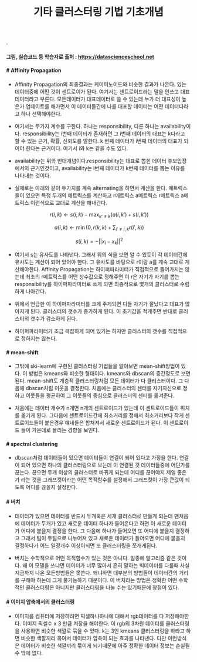﻿---
layout: post
title: "기타 클러스터링 기법 기초개념"
tags: [클러스터링]
comments: true
---

.

#### 그림, 실습코드 등 학습자료 출처 : https://datascienceschool.net

#### # Affinity Propagation

- Affinity Propagation의 최종결과는 케이미노이드와 비슷한 결과가 나온다. 있는 데이터중에 어떤 것이 센트로이가 된다. 여기서는 센트로이드라는 말을 안쓰고 대표데이터라고 부른다. 모든데이터가 대표데이터로 쓸 수 있는데 누가 더 대표성이 높은가 업데이트를 해가면서 이 데이터들간에 나를 대표할 데이터는 어떤 데이터다라고 하나 선택해야한다.


- 여기서는 두가지 계수를 구한다. 하나는 responsibility, 다른 하나는 availability이다. responsibility는 i번째 데이터가 존재하면 그 i번째 데이터의 대표는 k다라고 할 수 있는 근거, 확률, 신뢰도를 말한다. k 번째 데이터가  i번째 데이터의 대표가 되어야 한다는 근거이다. 여기서 i와 k는 같을 수도 있다.


- availability는 위와 반대개념이다.responsibility는 대표로 뽑힌 데이터 후보입장에서의 근거인것이고, availability는 i번째 데이터가 k번째 데이터를 뽑는 이유를 나타내는 것이다. 


- 실제로는 아래와 같이 두가지를 계속 alternating을 하면서 계산을 한다. 메트릭스들이 있으면 특정 두개의 메트릭스를 계산하고 r메트릭스 a메트릭스  r메트릭스 a메트릭스 이런식으로 교대로 계산을 해내간다.

$$\ r(i, k) \leftarrow s(i, k) - \max_{k' \neq k} ( a(i, k') + s(i, k')) $$

$$\ a(i, k) \leftarrow \min(0, r(k, k) + \sum_{i' \neq i,k} r(i', k)) $$

$$\ s(i,k) = -|| x_i - x_k ||^2 $$ 


- 여기서 s는 유사도를 나타낸다. 그래서 위의 식을 보면 알 수 있듯이 각 데이터간에 유사도는 계산이 되어 있어야 한다. 그 유사도를 바탕으로 r이랑 a를 계속 교대로 계산해야한다. Affinity Propagation는 하이퍼파라미터가 직접적으로 들어가지는 않는데 최초의 r메트릭스를 어떤 상수값으로 정해주면 이 r은 자기가 자기를 뽑는 responsibility를 하이퍼파라미터로 쓰게 되면 최종적으로 몇개의 클러스터로 수렴하게 나아간다.


- 위에서 언급한 이 하이퍼파라미터를 크게 주게되면 다들 자기가 잘났다고 대표가 많아지게 된다. 클러스터의 갯수가 증가하게 된다. 이 초기값을 적게주면 반대로 클러스터의 갯수가 감소하게 된다.


- 하이퍼파라미터가 조금 복잡하게 되어 있기는 하지만 클러스터의 갯수를 직접적으로 정하지는 않는다.

#### # mean-shift

- 그밖에 ski-learn에 구현된 클러스터링 기법들을 알아보면 mean-shift방법이 있다. 이 방법은 kmeans와 비슷한 형태이다. kmeans와 dbscan의 중간정도로 보면 된다. mean-shift도 계층적 클러스터링처럼 모든 데이터가 다 클러스터이다. 그 다음에 dbscan처럼 이웃을 결정한다. 처음에는 클러스터의 센터를 자기자신으로 정하고 이웃들을 평균하여 그 이웃들의 중심으로 클러스터의 센터를 옮겨준다.


- 처음에는 데이터 개수가 n개면 n개의 센트로이드가 있는데 이 센트로이드들이 위치를 옮기게 된다. 그다음에 센트로이드간에 최소거리를 정해서 최소거리보다 작게 센트로이드들이 붙은경우 얘네들은 합쳐져서 새로운 센트로이드가 된다. 이 센트로이드 들이 가운데로 몰리는 경향을 보인다.

#### # spectral clustering

- dbscan처럼 데이터들이 있으면 데이터들이 연결이 되어 있다고 가정을 한다. 연결이 되어 있으면 하나의 클러스터링으로 보는데 이 연결된 것 데이터들중에 어딘가를 끊는다. 끊으면 두개 이상의 클러스터로 바뀌게 되는데 어디를 끊어야지 제일 좋은가 라는 것을 그래프컷이라는 어떤 목적함수를 설정해서 그래프컷이 가장 큰값이 되도록 어디를 끊을지 설정한다.

#### # 버치


- 데이터가 있으면 데이터를 반드시 두개혹은 세개 클러스터로 만들게 되는데 맨처음에 데이터가 두개가 있고 새로운 데이터 하나가 들어온다고 하면 이 새로운 데이터가 어디에 붙을지 결정을 한다. 그 다음에 하나가 들어오면 또 어디에 붙을지 결정하고 그래서 팀이 두팀으로 나누어져 있고 새로운 데이터가 들어오면 어디에 붙을지 결정하다가 어느 일정개수 이상이되면 또 클러스터링을 쪼개게된다.


- 버치는 수학적으로 어떤 목적함수가 있는 것은 아니다. 일종에 알고리즘 같은 것이다. 왜 이 모델을 쓰냐면 데이터가 너무 많아서 흔히 말하는 빅데이터를 다룰때 사실 지금까지 나온 모든방법들은 못쓴다. 왜냐하면 대부분의 방법들이 데이터간의 거리를 구해야 하는데 그게 불가능하기 때문이다. 이 버치라는 방법은 정확한 어떤 수학적인 클러스터링은 아니지만 클러스터링을 나눌 수는 있기때문에 장점이 있다.

#### # 이미지 압축에서의 클러스터링

- 이미지를 컴퓨터에 저장하려면 픽셀하나하나에 대해서 rgb데이터를 다 저장해야한다. 이미지 픽셀수 x 3 만큼 저장을 해야한다. 이 rgb의 3차원 데이터를 클러스터링을 사용하면 비슷한 색깔로 묶을 수 있다. k는 3인 kmeans 클러스터링을 하라고 하면 비슷한 색깔끼리 묶여서 데이터가 압축이 되는 효과를 나타낸다. 다만 이런방식은 데이터가 비슷한 색깔끼리 묶이게 되기때문에 아주 정확한 데이터 정보는 손실될 수 밖에 없다.
